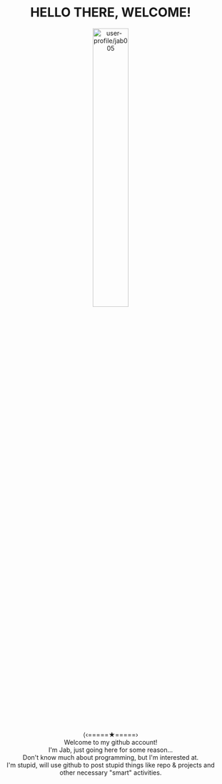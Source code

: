<h1 align="center">HELLO THERE, WELCOME!</h1>
<p align="center" /><img style="width:40%" src="https://avatars.githubusercontent.com/u/164631211?v=4" height="auto" alt="user-profile/jab005" />
<p align="center">⟨‹=====★=====›<br>Welcome to my github account!<br>
I'm Jab, just going here for some reason...<br>
Don't know much about programming, but I'm interested at.<br>
I'm stupid, will use github to post stupid things like repo & projects and other necessary "smart" activities.
</p>